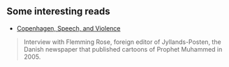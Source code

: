 Some interesting reads
---------------------

+ [Copenhagen, Speech, and Violence](http://www.newyorker.com/news/news-desk/copenhagen-speech-violence)
> Interview with Flemming Rose, foreign editor of Jyllands-Posten, the Danish newspaper that published cartoons of Prophet Muhammed in 2005. 
> 
>
